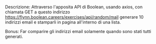 Descrizione:
Attraverso l'apposita API di Boolean, usando axios, con chiamata GET a questo indirizzo https://flynn.boolean.careers/exercises/api/random/mail generare 10 indirizzi email e stamparli in pagina all'interno di una lista.


Bonus:
Far comparire gli indirizzi email solamente quando sono stati tutti generati.


